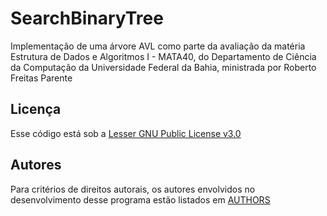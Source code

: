 # SearchBinaryTree
Implementação de uma árvore AVL como parte da avaliação da matéria Estrutura de Dados e Algoritmos I - MATA40, do Departamento de Ciência da Computação da Universidade Federal da Bahia, ministrada por Roberto Freitas Parente

## Licença 
Esse código está sob a [Lesser GNU Public License v3.0](LICENSE)

## Autores
Para critérios de direitos autorais, os autores envolvidos no desenvolvimento desse programa estão listados em [AUTHORS](AUTHORS) 


